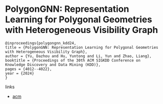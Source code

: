 # PolygonGNN: Representation Learning for Polygonal Geometries with Heterogeneous Visibility Graph

```
@inproceedings{polygongnn_kdd24,
title = {PolygonGNN: Representation Learning for Polygonal Geometries with Heterogeneous Visibility Graph},
author = {Yu, Dazhou and Hu, Yuntong and Li, Yun and Zhao, Liang},
booktitle = {Proceedings of the 30th ACM SIGKDD Conference on Knowledge Discovery and Data Mining (KDD)},
pages = {4012--4022},
year = {2024}
}
```

links
- [acm](https://dl.acm.org/doi/10.1145/3637528.3671738)
